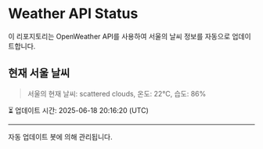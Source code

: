 
# Weather API Status

이 리포지토리는 OpenWeather API를 사용하여 서울의 날씨 정보를 자동으로 업데이트합니다.

## 현재 서울 날씨
> 서울의 현재 날씨: scattered clouds, 온도: 22°C, 습도: 86%

⏳ 업데이트 시간: 2025-06-18 20:16:20 (UTC)

---
자동 업데이트 봇에 의해 관리됩니다.
